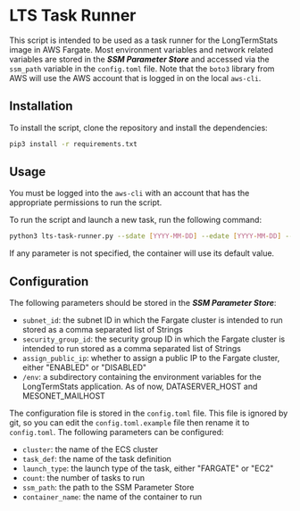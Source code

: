 # LTS Task Runner

This script is intended to be used as a task runner for the LongTermStats image in AWS Fargate.
Most environment variables and network related variables are stored in the _***SSM Parameter Store***_ and accessed via the ```ssm_path``` 
variable in the ```config.toml``` file. Note that the ```boto3``` library from AWS will use the AWS account that is logged in on the local ```aws-cli```.

## Installation
To install the script, clone the repository and install the dependencies:
```bash
pip3 install -r requirements.txt
```

## Usage
You must be logged into the ```aws-cli``` with an account that has the appropriate permissions to run the script.

To run the script and launch a new task, run the following command:
```bash
python3 lts-task-runner.py --sdate [YYYY-MM-DD] --edate [YYYY-MM-DD] --warn [DEBUG, INFO, WARNING, ERROR, CRITICAL]
```

If any parameter is not specified, the container will use its default value.

## Configuration
The following parameters should be stored in the _***SSM Parameter Store***_:
- ```subnet_id```: the subnet ID in which the Fargate cluster is intended to run stored as a comma separated list of Strings
- ```security_group_id```: the security group ID in which the Fargate cluster is intended to run stored as a comma separated list of Strings
- ```assign_public_ip```: whether to assign a public IP to the Fargate cluster, either "ENABLED" or "DISABLED"
- ```/env```: a subdirectory containing the environment variables for the LongTermStats application. As of now, DATASERVER_HOST and MESONET_MAILHOST

The configuration file is stored in the ```config.toml``` file. This file is ignored by git, so you can edit the ```config.toml.example``` file then rename it to ```config.toml```.
The following parameters can be configured:
- ```cluster```: the name of the ECS cluster
- ```task_def```: the name of the task definition
- ```launch_type```: the launch type of the task, either "FARGATE" or "EC2"
- ```count```: the number of tasks to run
- ```ssm_path```: the path to the SSM Parameter Store
- ```container_name```: the name of the container to run